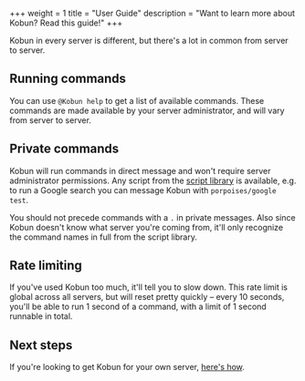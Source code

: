 +++
weight = 1
title = "User Guide"
description = "Want to learn more about Kobun? Read this guide!"
+++

Kobun in every server is different, but there's a lot in common from server to server.

## Running commands

You can use `@Kobun help` to get a list of available commands. These commands are made available by your server administrator, and will vary from server to server.

## Private commands

Kobun will run commands in direct message and won't require server administrator permissions. Any script from the [script library](/scripts) is available, e.g. to run a Google search you can message Kobun with `porpoises/google test`.

<div class="alert alert-info">You should not precede commands with a <code>.</code> in private messages. Also since Kobun doesn't know what server you're coming from, it'll only recognize the command names in full from the script library.</div>

## Rate limiting

If you've used Kobun too much, it'll tell you to slow down. This rate limit is global across all servers, but will reset pretty quickly – every 10 seconds, you'll be able to run 1 second of a command, with a limit of 1 second runnable in total.

## Next steps

If you're looking to get Kobun for your own server, [here's how](https://discordapp.com/oauth2/authorize?client_id=315169774688534530&scope=bot&redirect_uri=https%3A%2F%2Fkobun.life%2F_oauthcallback.html&access_type=offline&response_type=token).

